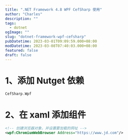 ```yaml
---
title: ".NET Framework 4.8 WPF CefSharp 使用"
author: "Charles"
description: ""
tags:
  - dotnet
ogImage: ""
slug: "dotnet-framework-wpf-cefsharp"
pubDatetime: 2023-03-01T09:09:59.000+08:00
modDatetime: 2023-03-08T07:40:03.000+08:00
featured: false
draft: false
---
```


# 1、添加 Nutget 依赖

```go
CefSharp.Wpf
```

# 2、在 xaml 添加组件

```xml
<!-- 创建浏览器对象，并设置要加载的网址 -->
<wpf:ChromiumWebBrowser Address="https://www.jd.com"/>
```
